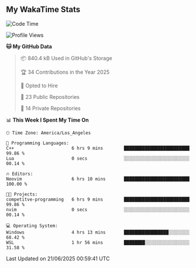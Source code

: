 ## My WakaTime Stats
<!--START_SECTION:waka-->
![Code Time](http://img.shields.io/badge/Code%20Time-346%20hrs%2044%20mins-blue)

![Profile Views](http://img.shields.io/badge/Profile%20Views-0-blue)

**🐱 My GitHub Data** 

> 📦 840.4 kB Used in GitHub's Storage 
 > 
> 🏆 34 Contributions in the Year 2025
 > 
> 💼 Opted to Hire
 > 
> 📜 23 Public Repositories 
 > 
> 🔑 14 Private Repositories 
 > 
📊 **This Week I Spent My Time On** 

```text
🕑︎ Time Zone: America/Los_Angeles

💬 Programming Languages: 
C++                      6 hrs 9 mins        █████████████████████████   99.86 % 
Lua                      0 secs              ░░░░░░░░░░░░░░░░░░░░░░░░░   00.14 % 

🔥 Editors: 
Neovim                   6 hrs 10 mins       █████████████████████████   100.00 % 

🐱‍💻 Projects: 
competitve-programming   6 hrs 9 mins        █████████████████████████   99.86 % 
nvim                     0 secs              ░░░░░░░░░░░░░░░░░░░░░░░░░   00.14 % 

💻 Operating System: 
Windows                  4 hrs 13 mins       █████████████████░░░░░░░░   68.42 % 
WSL                      1 hr 56 mins        ████████░░░░░░░░░░░░░░░░░   31.58 % 
```


 Last Updated on 21/06/2025 00:59:41 UTC
<!--END_SECTION:waka-->
